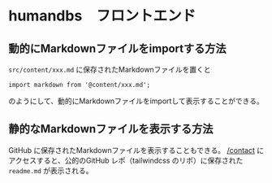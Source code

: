 # humandbs　フロントエンド

## 動的にMarkdownファイルをimportする方法

`src/content/xxx.md` に保存されたMarkdownファイルを置くと

```tsx
import markdown from '@content/xxx.md';
```

のようにして、動的にMarkdownファイルをimportして表示することができる。

## 静的なMarkdownファイルを表示する方法

GitHub に保存されたMarkdownファイルを表示することもできる。
[/contact](/contact) にアクセスすると、公的のGitHub レポ（tailwindcss のリポ）に保存された `readme.md` が表示される。
